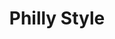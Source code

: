 ---
pid: CH492
title: Philly Style
location_transcription: by Hard Rock
zipcode: NJ07093
outside_phl: West New York NJ
neighborhood: 
age: '23'
age_range: 20-29
instagram: 
image_file_name: CH_492.jpg
proposal_transcription: Hall & Oates
topic: 
topic_summary: 
type: 
keywords_other: 
credit: 
image_labels: 
twitter: 
facebook: 
permalink: "/monuments/ch492/"
layout: item-page
---